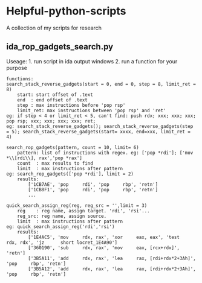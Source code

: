 # Helpful-python-scripts
A collection of my scripts for research

## ida_rop_gadgets_search.py
Useage:
	1. run script in ida output windows
	2. run a function for your purpose

	functions:
	search_stack_reverse_gadgets(start = 0, end = 0, step = 8, limit_ret = 8)
		start: start offset of .text
		end  : end offset of .text
		step : max instructions before 'pop rsp'
		limit_ret: max instructions between 'pop rsp' and 'ret'
	eg: if step < 4 or limit_ret < 5, can't find: push rdx; xxx; xxx; xxx; pop rsp; xxx; xxx; xxx; xxx; ret;
	eg: search_stack_reverse_gadgets(); search_stack_reverse_gadgets(step = 5); search_stack_reverse_gadgets(start= xxxx, end=xxx, limit_ret = 4)

	search_rop_gadgets(pattern, count = 10, limit= 6)
		pattern: list of instructions with regex. eg: ['pop *rdi']; ['mov *\\[rdi\\], rax','pop *rax']
		count  : max results to find
		limit  : max instructions after pattern
	eg: search_rop_gadgets(['pop *rdi'], limit = 2) 
		results:
			['1CB7AE', 'pop     rdi', 'pop     rbp', 'retn']
			['1CB8F1', 'pop     rdi', 'pop     rbp', 'retn']
			...

	quick_search_assign_reg(reg, reg_src = '',limit = 3)
		reg    : reg name, assign target. 'rdi', 'rsi'...
		reg_src: reg name, assign source.
		limit  : max instructions after pattern
	eg: quick_search_assign_reg('rdi','rsi')
		results:
			['1E4AC5', 'mov     rdx, rax', 'xor     eax, eax', 'test    rdx, rdx', 'jz      short locret_1E4A90']
			['360190', 'sub     rdx, rax', 'mov     eax, [rcx+rdx]', 'retn']
			['3B5A11', 'add     rdx, rax', 'lea     rax, [rdi+rdx*2+3Ah]', 'pop     rbp', 'retn']
			['3B5A12', 'add     rdx, rax', 'lea     rax, [rdi+rdx*2+3Ah]', 'pop     rbp', 'retn']
```
